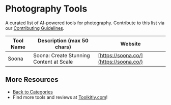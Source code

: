 # Photography Tools

A curated list of AI-powered tools for photography. Contribute to this list via our [Contributing Guidelines](https://github.com/ToolkitlyAI/awesome-ai-tools/blob/master/CONTRIBUTING.md).

| Tool Name | Description (max 50 chars) | Website |
|-----------|----------------------------|---------|
| Soona | Soona: Create Stunning Content at Scale | [https://soona.co/](https://soona.co/) |

## More Resources
- [Back to Categories](https://github.com/ToolkitlyAI/awesome-ai-tools/blob/master/README.md)
- Find more tools and reviews at [Toolkitly.com](https://toolkitly.com)!
